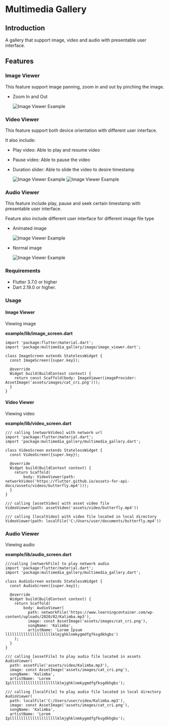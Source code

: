 # Multimedia Gallery

## Introduction

A gallery that support image, video and audio with presentable user interface.

## Features

### Image Viewer

This feature support image panning, zoom in and out by pinching the image.

- Zoom In and Out

  ![Image Viewer Example](multimedia_gallery/assets/images/image_viewer_example.gif)

### Video Viewer

This feature support both device orientation with different user interface.

It also include:

- Play video: Able to play and resume video
- Pause video: Able to pause the video
- Duration slider: Able to slide the video to desire timestamp

  ![Image Viewer Example](multimedia_gallery/assets/images/play_pause_video_example.gif)
  ![Image Viewer Example](multimedia_gallery/assets/images/slider_example.gif)

### Audio Viewer

This feature include play, pause and seek certain timestamp with presentable user interface.

Feature also include different user interface for different image file type

- Animated image

  ![Image Viewer Example](multimedia_gallery/assets/images/gif_audio_example.gif)

- Normal image

  ![Image Viewer Example](multimedia_gallery/assets/images/image_audio_example.gif)

### Requirements

- Flutter 3.7.0 or higher
- Dart 2.19.0 or higher.

### Usage

#### Image Viewer

Viewing image

**example/lib/image_screen.dart**

```
import 'package:flutter/material.dart';
import 'package:multimedia_gallery/image/image_viewer.dart';

class ImageScreen extends StatelessWidget {
  const ImageScreen({super.key});

  @override
  Widget build(BuildContext context) {
    return const Scaffold(body: ImageViewer(imageProvider: AssetImage('assets/images/cat_cri.png')));
  }
}
```

#### Video Viewer

Viewing video

**example/lib/video_screen.dart**

```
/// calling [networkVideo] with network url
import 'package:flutter/material.dart';
import 'package:multimedia_gallery/multimedia_gallery.dart';

class VideoScreen extends StatelessWidget {
  const VideoScreen({super.key});

  @override
  Widget build(BuildContext context) {
    return Scaffold(
        body: VideoViewer(path: networkVideo('https://flutter.github.io/assets-for-api-docs/assets/videos/butterfly.mp4')));
  }
}

/// calling [assetVideo] with asset video file
VideoViewer(path: assetVideo('assets/video/butterfly.mp4'))

/// calling [localVideo] with video file located in local directory
VideoViewer(path: localFile('C:/Users/user/documents/butterfly.mp4'))
```

### Audio Viewer

Viewing audio

**example/lib/audio_screen.dart**

```
///calling [networkFile] to play network audio
import 'package:flutter/material.dart';
import 'package:multimedia_gallery/multimedia_gallery.dart';

class AudioScreen extends StatelessWidget {
  const AudioScreen({super.key});

  @override
  Widget build(BuildContext context) {
    return Scaffold(
        body: AudioViewer(
          path: networkFile('https://www.learningcontainer.com/wp-content/uploads/2020/02/Kalimba.mp3'),
          image: const AssetImage('assets/images/cat_cri.png'),
          songName: 'Kalimba',
          artistName: 'Lorem Ipsum lllllllllllllllllllllklmjghklnmkygmdfgfksgdkhgbs')
    );
  }
}

/// calling [assetFile] to play audio file located in assets
AudioViewer(
  path: assetFile('assets/video/Kalimba.mp3'),
  image: const AssetImage('assets/images/cat_cri.png'),
  songName: 'Kalimba',
  artistName: 'Lorem Iplllllllllllllllllllllklmjghklnmkygmdfgfksgdkhgbs');

/// calling [localFile] to play audio file located in local directory
AudioViewer(
  path: localFile('C:/Users/user/video/Kalimba.mp3'),
  image: const AssetImage('assets/images/cat_cri.png'),
  songName: 'Kalimba',
  artistName: 'Lorem Iplllllllllllllllllllllklmjghklnmkygmdfgfksgdkhgbs');
```

